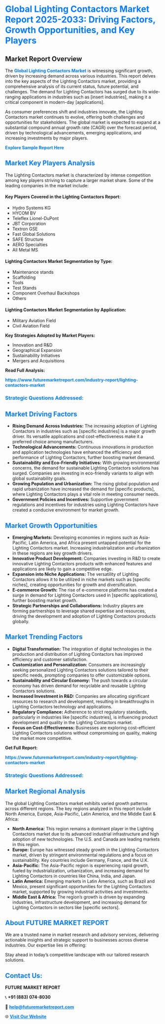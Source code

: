 <h1 style="color: #007BFF;">Global Lighting Contactors Market Report 2025-2033: Driving Factors, Growth Opportunities, and Key Players</h1>

<section id="overview">
<h2>Market Report Overview</h2>
<p>The <a href="https://www.futuremarketreport.com/industry-report/lighting-contactors-market" style="color: #007BFF; text-decoration: none;"><strong>Global Lighting Contactors Market</strong></a> is witnessing significant growth, driven by increasing demand across various industries. This report delves into the key aspects of the Lighting Contactors market, providing a comprehensive analysis of its current status, future potential, and challenges. The demand for Lighting Contactors has surged due to its wide-ranging applications in industries such as [insert industries], making it a critical component in modern-day [applications].</p>
<p>As consumer preferences shift and industries innovate, the Lighting Contactors market continues to evolve, offering both challenges and opportunities for stakeholders. The global market is expected to expand at a substantial compound annual growth rate (CAGR) over the forecast period, driven by technological advancements, emerging applications, and increasing investments by major players.</p>
</section>

<section id="overview">
<p><a href="https://www.futuremarketreport.com/request-sample/reportId=37646" style="color: #007BFF; text-decoration: none;"><strong>Explore Sample Report Here</strong></a></p>
</section>

<section id="key-players">
<h2 style="color: #007BFF;">Market Key Players Analysis</h2>
<p>The Lighting Contactors market is characterized by intense competition among key players striving to capture a larger market share. Some of the leading companies in the market include:</p>
<h4>Key Players Covered in the Lighting Contactors Report:</h4>
<ul><li>Hydro Systems KG</li><li>HYCOM BV</li><li>Teleflex Lionel-DuPont</li><li>JBT Corporation</li><li>Textron GSE</li><li>Fast Global Solutions</li><li>SAFE Structure</li><li>AERO Specialties</li><li>All Metal MS</li></ul>
<h4>Lighting Contactors Market Segmentation by Type:</h4>
<ul><li>Maintenance stands</li><li>Scaffolding</li><li>Tools</li><li>Test Stands</li><li>Component Overhaul Backshops</li><li>Others</li></ul>

<h4>Lighting Contactors Market Segmentation by Application:</h4>
<ul><li>Military Aviation Field</li><li>Civil Aviation Field</li></ul>
<p><strong>Key Strategies Adopted by Market Players:</strong></p>
<ul>
<li>Innovation and R&D</li>
<li>Geographical Expansion</li>
<li>Sustainability Initiatives</li>
<li>Mergers and Acquisitions</li>
</ul>
</section>

<section>
<p><strong>Read Full Analysis: </strong></p><a href="https://www.futuremarketreport.com/industry-report/lighting-contactors-market" style="color: #007BFF; text-decoration: none;"><strong>https://www.futuremarketreport.com/industry-report/lighting-contactors-market</strong></a>
<h3 style="color: #007BFF;">Strategic Questions Addressed:</h3>
</section>

<section id="driving-factors">
<h2 style="color: #007BFF;">Market Driving Factors</h2>
<ul>
<li><strong>Rising Demand Across Industries:</strong> The increasing adoption of Lighting Contactors in industries such as [specific industries] is a major growth driver. Its versatile applications and cost-effectiveness make it a preferred choice among manufacturers.</li>
<li><strong>Technological Advancements:</strong> Continuous innovations in production and application technologies have enhanced the efficiency and performance of Lighting Contactors, further boosting market demand.</li>
<li><strong>Sustainability and Eco-Friendly Initiatives:</strong> With growing environmental concerns, the demand for sustainable Lighting Contactors solutions has surged. Companies are investing in eco-friendly variants to align with global sustainability goals.</li>
<li><strong>Growing Population and Urbanization:</strong> The rising global population and rapid urbanization have increased the demand for [specific products], where Lighting Contactors plays a vital role in meeting consumer needs.</li>
<li><strong>Government Policies and Incentives:</strong> Supportive government regulations and incentives for industries using Lighting Contactors have created a conducive environment for market growth.</li>
</ul>
</section>

<section id="growth-opportunities">
<h2 style="color: #007BFF;">Market Growth Opportunities</h2>
<ul>
<li><strong>Emerging Markets:</strong> Developing economies in regions such as Asia-Pacific, Latin America, and Africa present untapped potential for the Lighting Contactors market. Increasing industrialization and urbanization in these regions are key growth drivers.</li>
<li><strong>Innovative Product Development:</strong> Companies investing in R&D to create innovative Lighting Contactors products with enhanced features and applications are likely to gain a competitive edge.</li>
<li><strong>Expansion into Niche Applications:</strong> The versatility of Lighting Contactors allows it to be utilized in niche markets such as [specific niches], creating opportunities for growth and diversification.</li>
<li><strong>E-commerce Growth:</strong> The rise of e-commerce platforms has created a surge in demand for Lighting Contactors used in [specific applications], further boosting market growth.</li>
<li><strong>Strategic Partnerships and Collaborations:</strong> Industry players are forming partnerships to leverage shared expertise and resources, driving the development and adoption of Lighting Contactors products globally.</li>
</ul>
</section>

<section id="trending-factors">
<h2 style="color: #007BFF;">Market Trending Factors</h2>
<ul>
<li><strong>Digital Transformation:</strong> The integration of digital technologies in the production and distribution of Lighting Contactors has improved efficiency and customer satisfaction.</li>
<li><strong>Customization and Personalization:</strong> Consumers are increasingly seeking personalized Lighting Contactors solutions tailored to their specific needs, prompting companies to offer customizable options.</li>
<li><strong>Sustainability and Circular Economy:</strong> The push towards a circular economy has driven demand for recyclable and reusable Lighting Contactors solutions.</li>
<li><strong>Increased Investment in R&D:</strong> Companies are allocating significant resources to research and development, resulting in breakthroughs in Lighting Contactors technology and applications.</li>
<li><strong>Regulatory Compliance:</strong> Adherence to strict regulatory standards, particularly in industries like [specific industries], is influencing product development and quality in the Lighting Contactors market.</li>
<li><strong>Focus on Cost-Effectiveness:</strong> Businesses are exploring cost-efficient Lighting Contactors solutions without compromising on quality, making the market more competitive.</li>
</ul>
</section>

<section>
<p><strong>Get Full Report: </strong></p><a href="https://www.futuremarketreport.com/industry-report/lighting-contactors-market" style="color: #007BFF; text-decoration: none;"><strong>https://www.futuremarketreport.com/industry-report/lighting-contactors-market</strong></a>
<h3 style="color: #007BFF;">Strategic Questions Addressed:</h3>
</section>


<section id="regional-analysis">
<h2 style="color: #007BFF;">Market Regional Analysis</h2>
<p>The global Lighting Contactors market exhibits varied growth patterns across different regions. The key regions analyzed in this report include North America, Europe, Asia-Pacific, Latin America, and the Middle East & Africa:</p>
<ul>
<li><strong>North America:</strong> This region remains a dominant player in the Lighting Contactors market due to its advanced industrial infrastructure and high adoption of new technologies. The U.S. and Canada are leading markets in this region.</li>
<li><strong>Europe:</strong> Europe has witnessed steady growth in the Lighting Contactors market, driven by stringent environmental regulations and a focus on sustainability. Key countries include Germany, France, and the U.K.</li>
<li><strong>Asia-Pacific:</strong> The Asia-Pacific region is experiencing rapid growth, fueled by industrialization, urbanization, and increasing demand for Lighting Contactors in countries like China, India, and Japan.</li>
<li><strong>Latin America:</strong> Emerging markets in Latin America, such as Brazil and Mexico, present significant opportunities for the Lighting Contactors market, supported by growing industrial activities and investments.</li>
<li><strong>Middle East & Africa:</strong> The region’s growth is driven by expanding industries, infrastructure development, and increasing demand for Lighting Contactors in sectors like [specific sectors].</li>
</ul>
</section>

<footer>
<h2 style="color: #007BFF;">About FUTURE MARKET REPORT</h2>
<p>We are a trusted name in market research and advisory services, delivering actionable insights and strategic support to businesses across diverse industries. Our expertise lies in offering:</p>

<p>Stay ahead in today’s competitive landscape with our tailored research solutions.</p>

<h2 style="color: #007BFF;">Contact Us:</h2>
<p><strong>FUTURE MARKET REPORT</strong></p>
<p>📞 <strong>+91 (883) 074-8030</strong></p>
<p>📧 <strong><a href="mailto:help@futuremarketreport.com" style="color: #007BFF;">help@futuremarketreport.com</a></strong></p>
<p>🌐 <strong><a href="https://www.futuremarketreport.com/" style="color: #007BFF;">Visit Our Website</a></strong></p>
</footer>